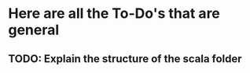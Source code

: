 <!---
  Licensed to the Apache Software Foundation (ASF) under one or more
  license agreements; and to You under the Apache License, version 2.0:
 
    https://www.apache.org/licenses/LICENSE-2.0

  This file is part of the Apache Wayang (incubating) project.
--->

# Here are all the To-Do's that are general

## TODO: Explain the structure of the scala folder
